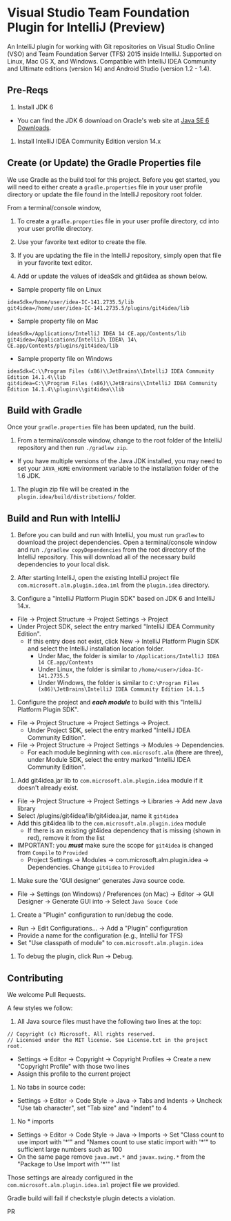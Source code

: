 # Visual Studio Team Foundation Plugin for IntelliJ (Preview)

An IntelliJ plugin for working with Git repositories on Visual Studio Online (VSO) and Team Foundation Server (TFS) 2015 inside IntelliJ.
Supported on Linux, Mac OS X, and Windows.
Compatible with IntelliJ IDEA Community and Ultimate editions (version 14) and Android Studio (version 1.2 - 1.4).


## Pre-Reqs
1. Install JDK 6
  * You can find the JDK 6 download on Oracle's web site at <a href="http://www.oracle.com/technetwork/java/javase/downloads/java-archive-downloads-javase6-419409.html" target="_blank">Java SE 6 Downloads</a>.
1. Install IntelliJ IDEA Community Edition version 14.x

## Create (or Update) the Gradle Properties file
We use Gradle as the build tool for this project.  Before you get started, you will need to either create a `gradle.properties` 
file in your user profile directory or update the file found in the IntelliJ repository root folder.

From a terminal/console window,
1. To create a `gradle.properties` file in your user profile directory, cd into your user profile directory.

1. Use your favorite text editor to create the file.

1. If you are updating the file in the IntelliJ repository, simply open that file in your favorite text editor.

1. Add or update the values of ideaSdk and git4idea as shown below.

  * Sample property file on Linux
```
ideaSdk=/home/user/idea-IC-141.2735.5/lib
git4idea=/home/user/idea-IC-141.2735.5/plugins/git4idea/lib
```
  * Sample property file on Mac
```
ideaSdk=/Applications/IntelliJ IDEA 14 CE.app/Contents/lib
git4idea=/Applications/IntelliJ\ IDEA\ 14\ CE.app/Contents/plugins/git4idea/lib
```
  * Sample property file on Windows
```
ideaSdk=C:\\Program Files (x86)\\JetBrains\\IntelliJ IDEA Community Edition 14.1.4\\lib
git4idea=C:\\Program Files (x86)\\JetBrains\\IntelliJ IDEA Community Edition 14.1.4\\plugins\\git4idea\\lib
```

## Build with Gradle
Once your `gradle.properties` file has been updated, run the build.

1. From a terminal/console window, change to the root folder of the IntelliJ repository and then run `./gradlew zip`.
  * If you have multiple versions of the Java JDK installed, you may need to set your `JAVA_HOME` environment variable to the installation folder of the 1.6 JDK.
1. The plugin zip file will be created in the `plugin.idea/build/distributions/` folder.


## Build and Run with IntelliJ
1. Before you can build and run with IntelliJ, you must run `gradlew` to download the project dependencies.  Open a terminal/console window 
and run `./gradlew copyDependencies` from the root directory of the IntelliJ repository.  This will download all of the necessary build dependencies to your local disk.

1. After starting IntelliJ, open the existing IntelliJ project file `com.microsoft.alm.plugin.idea.iml` from the `plugin.idea` directory.

1. Configure a "IntelliJ Platform Plugin SDK" based on JDK 6 and IntelliJ 14.x.
 * File -> Project Structure -> Project Settings -> Project
 * Under Project SDK, select the entry marked "IntelliJ IDEA Community Edition".
    * If this entry does not exist, click New -> IntelliJ Platform Plugin SDK and select the IntelliJ installation location folder.
       * Under Mac, the folder is similar to `/Applications/IntelliJ IDEA 14 CE.app/Contents`
       * Under Linux, the folder is similar to `/home/<user>/idea-IC-141.2735.5` 
       * Under Windows, the folder is similar to `C:\Program Files (x86)\JetBrains\IntelliJ IDEA Community Edition 14.1.5`
 
1. Configure the project and ***each module*** to build with this "IntelliJ Platform Plugin SDK".
 * File -> Project Structure -> Project Settings -> Project.
    * Under Project SDK, select the entry marked "IntelliJ IDEA Community Edition".
 * File -> Project Structure -> Project Settings -> Modules -> Dependencies.
    * For each module beginning with `com.microsoft.alm` (there are three), under Module SDK, select the entry marked "IntelliJ IDEA Community Edition". 

1. Add git4idea.jar lib to `com.microsoft.alm.plugin.idea` module if it doesn't already exist.
  * File -> Project Structure -> Project Settings -> Libraries -> Add new Java library
  * Select <IntelliJ community edition location on disk>/plugins/git4idea/lib/git4idea.jar, name it `git4idea`
  * Add this git4idea lib to the `com.microsoft.alm.plugin.idea` module
    * If there is an existing git4idea dependency that is missing (shown in red), remove it from the list
  * IMPORTANT: you ***must*** make sure the scope for `git4idea` is changed from `Compile` to `Provided`
    * Project Settings -> Modules -> com.microsoft.alm.plugin.idea -> Dependencies.  Change `git4idea` to `Provided`

1. Make sure the 'GUI designer' generates Java source code.
  * File -> Settings (on Windows) / Preferences (on Mac) -> Editor -> GUI Designer -> Generate GUI into -> Select `Java Souce Code`

1. Create a "Plugin" configuration to run/debug the code.
  * Run -> Edit Configurations... -> Add a "Plugin" configuration 
  * Provide a name for the configuration (e.g., IntelliJ for TFS)
  * Set "Use classpath of module" to `com.microsoft.alm.plugin.idea`

1. To debug the plugin, click Run -> Debug.

## Contributing

We welcome Pull Requests.

A few styles we follow:
1. All Java source files must have the following two lines at the top:
```
// Copyright (c) Microsoft. All rights reserved.
// Licensed under the MIT license. See License.txt in the project root.
```
  * Settings -> Editor -> Copyright -> Copyright Profiles -> Create a new "Copyright Profile" with those two lines
  * Assign this profile to the current project

1. No tabs in source code:
  * Settings -> Editor -> Code Style -> Java -> Tabs and Indents -> Uncheck "Use tab character", set "Tab size" and "Indent" to 4

1. No * imports
  * Settings -> Editor -> Code Style -> Java -> Imports -> Set "Class count to use import with '\*'" and "Names count to use static import with '\*'" to sufficient large numbers such as 100
  * On the same page remove `java.awt.*` and `javax.swing.*` from the "Package to Use Import with '*'" list

Those settings are already configured in the `com.microsoft.alm.plugin.idea.iml` project file we provided.  

Gradle build will fail if checkstyle plugin detects a violation.

PR

